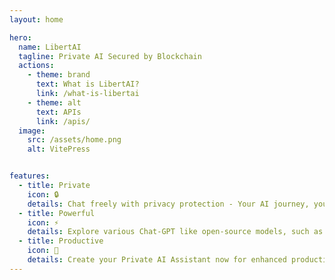```yaml
---
layout: home

hero:
  name: LibertAI
  tagline: Private AI Secured by Blockchain
  actions:
    - theme: brand
      text: What is LibertAI?
      link: /what-is-libertai
    - theme: alt
      text: APIs
      link: /apis/
  image:
    src: /assets/home.png
    alt: VitePress


features:
  - title: Private
    icon: 🔒
    details: Chat freely with privacy protection - Your AI journey, your privacy! We don’t log or train models with your data.
  - title: Powerful
    icon: ⚡
    details: Explore various Chat-GPT like open-source models, such as Llama 3 70b, for free.
  - title: Productive
    icon: 🚀
    details: Create your Private AI Assistant now for enhanced productivity.
---
```


<style>
:root {

  --vp-home-hero-image-background-image: linear-gradient(-45deg, #bd34fe 50%, #47caff 50%);
  --vp-home-hero-image-filter: blur(44px);
}

@media (min-width: 640px) {
  :root {
    --vp-home-hero-image-filter: blur(56px);
  }
}

@media (min-width: 960px) {
  :root {
    --vp-home-hero-image-filter: blur(68px);
  }
}
</style>
